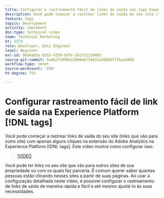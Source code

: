 ```yaml
---
title: Configurar o rastreamento fácil de links de saída nas tags Experience Platform
description: Você pode começar a rastrear links de saída do seu site (links que vão para outro site) com apenas alguns cliques na extensão Adobe Analytics nas tags Experience Platform. Este vídeo mostra como configurar isso.
feature: Tags
topics: Development
activity: implement
doc-type: technical video
team: Technical Marketing
kt: 2273
role: Developer, Data Engineer
level: Beginner
exl-id: 80a6a83e-9315-4339-bdfe-2b1f11129403
source-git-commit: 5a462f1990e12089eb738432a568bbfffbaa4d68
workflow-type: tm+mt
source-wordcount: '154'
ht-degree: 75%

---
```


# Configurar rastreamento fácil de link de saída na Experience Platform [!DNL tags]

Você pode começar a rastrear links de saída do seu site (links que vão para outro site) com apenas alguns cliques na extensão do Adobe Analytics na Experience Platform [!DNL tags]. Este vídeo mostra como configurar isso.

>[!VIDEO](https://video.tv.adobe.com/v/25763/?quality=12&learn=on)

Você pode ter links no seu site que vão para outros sites de sua propriedade ou com os quais faz parceria. É comum querer saber quantas pessoas estão clicando nesses sites a partir de suas páginas. Ao usar a configuração detalhada neste vídeo, é possível configurar o rastreamento de links de saída de maneira rápida e fácil e até mesmo ajustá-lo às suas necessidades.
